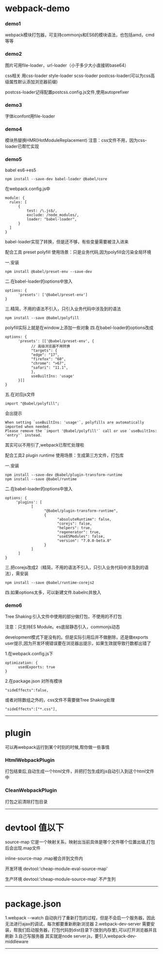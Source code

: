 # webpack-demo

### demo1 
webpack模块打包器，可支持commonjs和ES6的模块语法，也包括amd，cmd等等

### demo2 
图片可用file-loader，url-loader（小于多少大小直接转base64）

css相关 用css-loader style-loader scss-loader postcss-loader(可以为css高级属性默认添加浏览器前缀)

postcss-loader记得配置postcss.config.js文件,使用autoprefixer

### demo3 
字体iconfont用file-loader

### demo4 
模块热替换HMR(HotModuleReplacement)
注意：css文件不用，因为css-loader已帮忙实现

### demo5
babel es6->es5
```
npm install --save-dev babel-loader @babel/core
```
在webpack.config.js中
```
module: {
  rules: [
      { 
          test: /\.js$/, 
          exclude: /node_modules/, 
          loader: "babel-loader",  
      }
  ]
}
```
babel-loader实现了转换，但是还不够，有些变量需要被注入进来

配合工具 preset polyfill 使用场景：只是业务代码,因为polyfill会污染全局环境

一.安装
```
npm install @babel/preset-env --save-dev
```
二.在babel-loader的options中放入
```
options: {
      'presets': ['@babel/preset-env']
}
```
三.精简，不用的语法不引入，只引入业务代码中涉及到的语法
```
npm install --save @babel/polyfill 
```
polyfill实际上就是在window上添加一些对象
四.在babel-loader的options改成
```
options: {
      'presets': [['@babel/preset-env', {
            // 高级浏览器不用转换
            "targets": {
            "edge": "17",
            "firefox": "60",
            "chrome": ">67",
            "safari": "11.1",
            }, 
            useBuiltIns: 'usage'
      }]]
}
```
五.在对应js文件
```
import "@babel/polyfill";
```
会出提示
```
When setting `useBuiltIns: 'usage'`, polyfills are automatically imported when needed.
Please remove the `import '@babel/polyfill'` call or use `useBuiltIns: 'entry'` instead.
```
其实可以不用引了,webpack已帮忙处理啦



配合工具2 plugin runtime 使用场景：生成第三方文件，打包库

一.安装
```
npm install --save-dev @babel/plugin-transform-runtime
npm install --save @babel/runtime
```
二.在babel-loader的options中放入
```
options: {
     'plugins': [
            [
                  "@babel/plugin-transform-runtime",
                  {
                        "absoluteRuntime": false,
                        "corejs": false,
                        "helpers": true,
                        "regenerator": true,
                        "useESModules": false,
                        "version": "7.0.0-beta.0"
                  }
            ]
      ]
}
```
三.把corejs改成2（精简，不用的语法不引入，只引入业务代码中涉及到的语法），需安装
```
npm install --save @babel/runtime-corejs2
```
四.如果options太多，可以新建文件.babelrc并放入

### demo6
Tree Shaking:引入文件中使用的部分做打包，不使用的不打包

注意：只支持ES Module。es底层静态引入，commonjs动态

development模式下是没有的。但是实际引用后并不做删除，还是做exports user提示,因为开发环境错误要在浏览器出提示，如果生效就导致行数都出错了

1.在webpack.config.js下
```
optimization: {
      usedExports: true
}
```
2.在package.json
对所有模块
```
"sideEffects":false,
```
或者对除数组之外的，css文件不需要做Tree Shaking处理
```
"sideEffects":["*.css"],
```
***

# plugin 
可以再webpack运行到某个时刻的时候,帮你做一些事情
### HtmlWebpackPlugin 
打包结束后,自动生成一个html文件，并把打包生成的js自动引入到这个html文件中
### CleanWebpackPlugin 
打包之前清除打包目录
***

# devtool 值以下
source-map 它是一个映射关系，映射出当前具体是哪个文件哪个位置出错,打包后会出现.map文件

inline-source-map .map被合并到文件内

开发环境 devtool:'cheap-module-eval-source-map'

生产环境 devtool:'cheap-module-source-map' 不产生列
***

# package.json
1.webpack --watch 
自动执行了重新打包的过程，但是不会启一个服务器，因此无法进行ajax的调试，每次都要重新刷新浏览器
2.webpack-dev-server 需要安装，帮我们启动服务器，打包代码到dist目录下(放到内存里),可以打开浏览器并且刷新
3.自己写服务器 其实就是node server.js，要引入webpack-dev-middleware
***